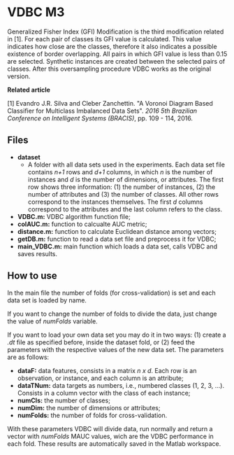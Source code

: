 # VDBC M3

Generalized Fisher Index (GFI) Modification is the third modification related in [1]. For each pair of classes its GFI value is calculated. This value indicates how close are the classes, therefore it also indicates a possible existence of border overlapping. All pairs in which GFI value is less than 0.15 are selected. Synthetic instances are created between the selected pairs of classes. After this oversampling procedure VDBC works as the original version.

**Related article**

[1] Evandro J.R. Silva and Cleber Zanchettin. "A Voronoi Diagram Based Classifier for Multiclass Imbalanced Data Sets". *2016 5th Brazilian Conference on Intelligent Systems (BRACIS)*, pp. 109 - 114, 2016.

## Files

 - **dataset**
	 - A folder with all data sets used in the experiments. Each data set file contains *n+1* rows and *d+1* columns, in which *n* is the number of instances and *d* is the number of dimensions, or attributes. The first row shows three information: (1) the number of instances, (2) the number of attributes and (3) the number of classes. All other rows correspond to the instances themselves. The first *d* columns correspond to the attributes and the last column refers to the class.
- **VDBC.m:** VDBC algorithm function file;
- **colAUC.m:** function to calcualte AUC metric;
- **distance.m:** function to calculate Euclidean distance among vectors;
- **getDB.m:** function to read a data set file and preprocess it for VDBC;
- **main_VDBC.m:** main function which loads a data set, calls VDBC and saves results.

## How to use
In the main file the number of folds (for cross-validation) is set and each data set is loaded by name. 

If you want to change the number of folds to divide the data, just change the value of *numFolds* variable.

If you want to load your own data set you may do it in two ways: (1) create a *.dt* file as specified before, inside the dataset fold, or (2) feed the parameters with the respective values of the new data set. The parameters are as follows:

 - **dataF:** data features, consists in a matrix *n x d*. Each row is an observation, or instance, and each column is an attribute;
 - **dataTNum:** data targets as numbers, i.e., numbered classes (1, 2, 3, ...). Consists in a column vector with the class of each instance;
 - **numCls:** the number of classes;
 - **numDim:** the number of dimensions or attributes;
 - **numFolds:** the number of folds for cross-validation.

With these parameters VDBC will divide data, run normally and return a vector with *numFolds* MAUC values, wich are the VDBC performance in each fold. These results are automatically saved in the Matlab workspace.
